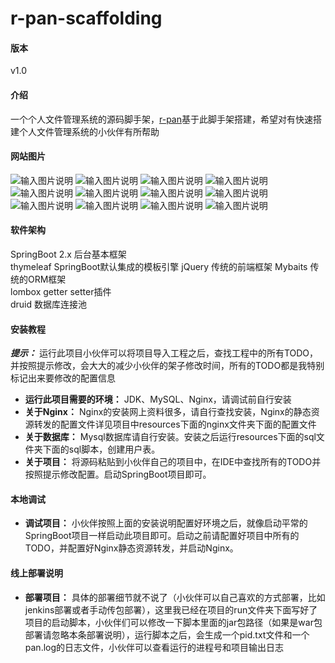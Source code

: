 # r-pan-scaffolding

#### 版本
v1.0

#### 介绍

一个个人文件管理系统的源码脚手架，[r-pan](http://pan.rubinchu.com)基于此脚手架搭建，希望对有快速搭建个人文件管理系统的小伙伴有所帮助   

#### 网站图片
![输入图片说明](https://images.gitee.com/uploads/images/2020/0321/093944_ed89b5a3_1506368.png "WX20200321-093130@2x.png")
![输入图片说明](https://images.gitee.com/uploads/images/2020/0321/093953_0681943e_1506368.png "WX20200321-093154@2x.png")
![输入图片说明](https://images.gitee.com/uploads/images/2020/0321/094001_bbf509d9_1506368.png "WX20200321-093254@2x.png")
![输入图片说明](https://images.gitee.com/uploads/images/2020/0321/094010_fab361a4_1506368.png "WX20200321-093304@2x.png")
![输入图片说明](https://images.gitee.com/uploads/images/2020/0321/094022_01d7ff6a_1506368.png "WX20200321-093351@2x.png")
![输入图片说明](https://images.gitee.com/uploads/images/2020/0321/094029_246d5502_1506368.png "WX20200321-093413@2x.png")
![输入图片说明](https://images.gitee.com/uploads/images/2020/0321/094039_2a92e402_1506368.png "WX20200321-093437@2x.png")
![输入图片说明](https://images.gitee.com/uploads/images/2020/0321/094051_79c0b627_1506368.png "WX20200321-093458@2x.png")
![输入图片说明](https://images.gitee.com/uploads/images/2020/0321/094101_76a6cdce_1506368.png "WX20200321-093538@2x.png")
![输入图片说明](https://images.gitee.com/uploads/images/2020/0321/094109_f37c3c23_1506368.png "WX20200321-093627@2x.png")
![输入图片说明](https://images.gitee.com/uploads/images/2020/0321/094118_ed112c2c_1506368.png "WX20200321-093705@2x.png")
![输入图片说明](https://images.gitee.com/uploads/images/2020/0321/094127_f2604d8e_1506368.png "WX20200321-093724@2x.png")

#### 软件架构

SpringBoot 2.x 后台基本框架  
thymeleaf SpringBoot默认集成的模板引擎
jQuery 传统的前端框架
Mybaits 传统的ORM框架  
lombox getter setter插件  
druid 数据库连接池   

#### 安装教程

 **_提示：_** 运行此项目小伙伴可以将项目导入工程之后，查找工程中的所有TODO，并按照提示修改，会大大的减少小伙伴的架子修改时间，所有的TODO都是我特别标记出来要修改的配置信息
*  **运行此项目需要的环境：** JDK、MySQL、Nginx，请调试前自行安装   
*  **关于Nginx：** Nginx的安装网上资料很多，请自行查找安装，Nginx的静态资源转发的配置文件详见项目中resources下面的nginx文件夹下面的配置文件
*  **关于数据库：** Mysql数据库请自行安装。安装之后运行resources下面的sql文件夹下面的sql脚本，创建用户表。
*  **关于项目：** 将源码粘贴到小伙伴自己的项目中，在IDE中查找所有的TODO并按照提示修改配置。启动SpringBoot项目即可。

#### 本地调试

*   **调试项目：** 小伙伴按照上面的安装说明配置好环境之后，就像启动平常的SpringBoot项目一样启动此项目即可。启动之前请配置好项目中所有的TODO，并配置好Nginx静态资源转发，并启动Nginx。


#### 线上部署说明

*   **部署项目：** 具体的部署细节就不说了（小伙伴可以自己喜欢的方式部署，比如jenkins部署或者手动传包部署），这里我已经在项目的run文件夹下面写好了项目的启动脚本，小伙伴们可以修改一下脚本里面的jar包路径（如果是war包部署请忽略本条部署说明），运行脚本之后，会生成一个pid.txt文件和一个pan.log的日志文件，小伙伴可以查看运行的进程号和项目输出日志

